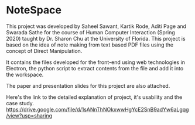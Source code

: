 # NoteSpace
This project was developed by Saheel Sawant, Kartik Rode, Aditi Page and Swarada Sathe for the course of Human Computer Interaction (Spring 2020) taught by Dr. Sharon Chu at the University of Florida. This project is based on the idea of note making from text based PDF files using the concept of Direct Manipulation.

It contains the files developed for the front-end using web technologies in Electron, the python script to extract contents from the file and add it into the workspace.

The paper and presentation slides for this project are also attached.

Here's the link to the detailed explanation of project, it's usability and the case study.
https://drive.google.com/file/d/1sANnThNOkxwwHgYcE2SnB9adYw6aLgqg/view?usp=sharing 
